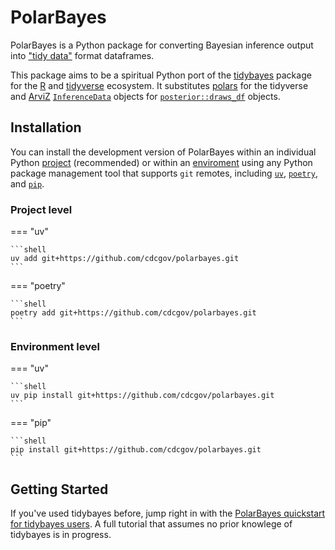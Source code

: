 # PolarBayes

PolarBayes is a Python package for converting Bayesian inference output into ["tidy data"](https://tidyr.tidyverse.org/articles/tidy-data.html) format dataframes.

This package aims to be a spiritual Python port of the [tidybayes](https://mjskay.github.io/tidybayes/) package for the [R](https://www.r-project.org/) and [tidyverse](https://www.tidyverse.org/) ecosystem. It substitutes [polars](https://docs.pola.rs/user-guide/getting-started/) for the tidyverse and [ArviZ](https://python.arviz.org/en/stable/index.html) [`InferenceData`](https://python.arviz.org/en/stable/api/inference_data.html) objects for [`posterior::draws_df`](https://mc-stan.org/posterior/reference/draws_df.html) objects.


## Installation
You can install the development version of PolarBayes within an individual Python [project](https://docs.astral.sh/uv/concepts/projects/) (recommended) or within an [enviroment](https://docs.astral.sh/uv/pip/environments/) using any Python package management tool that supports `git` remotes, including [`uv`](https://docs.astral.sh/uv/), [`poetry`](https://python-poetry.org/), and [`pip`](https://pip.pypa.io/en/stable/index.html).

### Project level
=== "uv"

    ```shell
	uv add git+https://github.com/cdcgov/polarbayes.git
    ```

=== "poetry"

    ```shell
	poetry add git+https://github.com/cdcgov/polarbayes.git
    ```

### Environment level
=== "uv"

    ```shell
	uv pip install git+https://github.com/cdcgov/polarbayes.git
    ```

=== "pip"

    ```shell
	pip install git+https://github.com/cdcgov/polarbayes.git
    ```

## Getting Started
If you've used tidybayes before, jump right in with the [PolarBayes quickstart for tidybayes users](quickstart_for_tidybayes_users.md). A full tutorial that assumes no prior knowlege of tidybayes is in progress.
